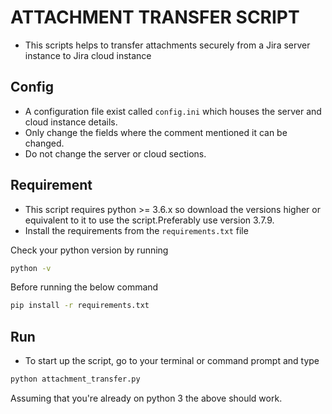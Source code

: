 # ATTACHMENT TRANSFER SCRIPT

* This scripts helps to transfer attachments securely from a Jira server instance to Jira cloud instance

## Config
* A configuration file exist called `config.ini` which houses the server and cloud instance details.
* Only change the fields where the comment mentioned it can be changed.
* Do not change the server or cloud sections.

## Requirement
* This script requires python >= 3.6.x so download the versions higher or equivalent to it to use the script.Preferably use version 3.7.9.
* Install the requirements from the `requirements.txt` file

Check your python version by running
```bash
python -v
```

Before running the below command
```bash
pip install -r requirements.txt
```

## Run
* To start up the script, go to your terminal or command prompt and type
```python
python attachment_transfer.py
```
Assuming that you're already on python 3 the above should work.
